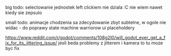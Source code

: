 big todo:
selectowanie jednostek left clickiem nie dziala :C nie wiem nawet kiedy sie zepsulo

small todo:
animacje chodzenia sa zdecydowanie zbyt subtelne, w ogole nie widac - do poprawy
state machine warriorow
ui placeholdery

https://www.reddit.com/r/godot/comments/108g2l0/will_godot_ever_get_a_fix_for_its_jittering_issue/
jesli beda problemy z jitterem i kamera to tu moze byc fix
